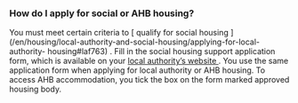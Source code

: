 ###  How do I apply for social or AHB housing?

You must meet certain criteria to [ qualify for social housing
](/en/housing/local-authority-and-social-housing/applying-for-local-authority-
housing#laf763) . Fill in the social housing support application form, which
is available on your [ local authority’s website
](https://www.gov.ie/en/publication/942f74-local-authorities/) . You use the
same application form when applying for local authority or AHB housing. To
access AHB accommodation, you tick the box on the form marked approved housing
body.
